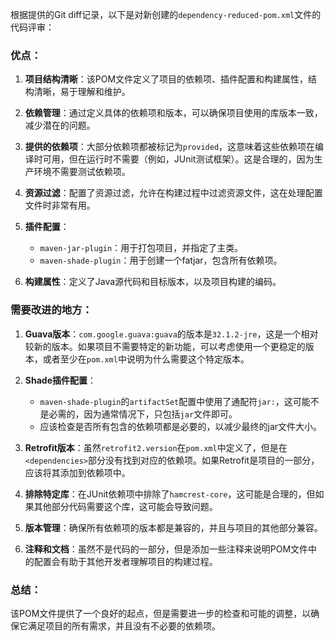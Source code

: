 根据提供的Git diff记录，以下是对新创建的`dependency-reduced-pom.xml`文件的代码评审：

### 优点：

1. **项目结构清晰**：该POM文件定义了项目的依赖项、插件配置和构建属性，结构清晰，易于理解和维护。

2. **依赖管理**：通过定义具体的依赖项和版本，可以确保项目使用的库版本一致，减少潜在的问题。

3. **提供的依赖项**：大部分依赖项都被标记为`provided`，这意味着这些依赖项在编译时可用，但在运行时不需要（例如，JUnit测试框架）。这是合理的，因为生产环境不需要测试依赖项。

4. **资源过滤**：配置了资源过滤，允许在构建过程中过滤资源文件，这在处理配置文件时非常有用。

5. **插件配置**：
   - `maven-jar-plugin`：用于打包项目，并指定了主类。
   - `maven-shade-plugin`：用于创建一个fatjar，包含所有依赖项。

6. **构建属性**：定义了Java源代码和目标版本，以及项目构建的编码。

### 需要改进的地方：

1. **Guava版本**：`com.google.guava:guava`的版本是`32.1.2-jre`，这是一个相对较新的版本。如果项目不需要特定的新功能，可以考虑使用一个更稳定的版本，或者至少在`pom.xml`中说明为什么需要这个特定版本。

2. **Shade插件配置**：
   - `maven-shade-plugin`的`artifactSet`配置中使用了通配符`jar:`，这可能不是必需的，因为通常情况下，只包括`jar`文件即可。
   - 应该检查是否所有包含的依赖项都是必要的，以减少最终的jar文件大小。

3. **Retrofit版本**：虽然`retrofit2.version`在`pom.xml`中定义了，但是在`<dependencies>`部分没有找到对应的依赖项。如果Retrofit是项目的一部分，应该将其添加到依赖项中。

4. **排除特定库**：在JUnit依赖项中排除了`hamcrest-core`，这可能是合理的，但如果其他部分代码需要这个库，这可能会导致问题。

5. **版本管理**：确保所有依赖项的版本都是兼容的，并且与项目的其他部分兼容。

6. **注释和文档**：虽然不是代码的一部分，但是添加一些注释来说明POM文件中的配置会有助于其他开发者理解项目的构建过程。

### 总结：

该POM文件提供了一个良好的起点，但是需要进一步的检查和可能的调整，以确保它满足项目的所有需求，并且没有不必要的依赖项。